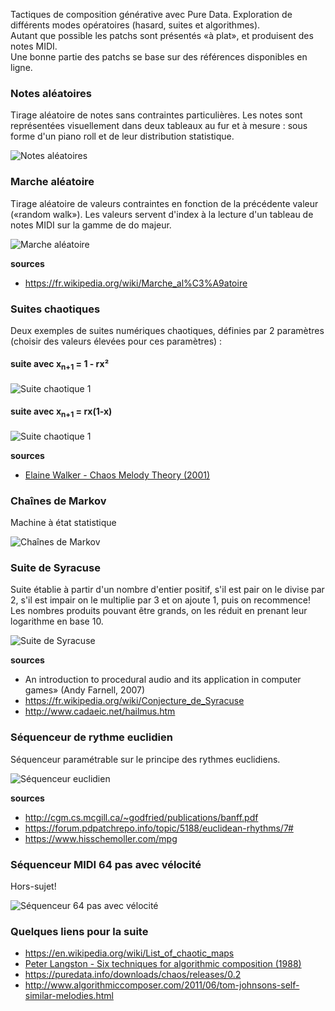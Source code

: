 Tactiques de composition générative avec Pure Data. Exploration de différents modes opératoires (hasard, suites et algorithmes).  
Autant que possible les patchs sont présentés «à plat», et produisent des notes MIDI.  
Une bonne partie des patchs se base sur des références disponibles en ligne.  

### Notes aléatoires

Tirage aléatoire de notes sans contraintes particulières. Les notes sont représentées visuellement dans deux tableaux au fur et à mesure : sous forme d'un piano roll et de leur distribution statistique.

![Notes aléatoires](./midi_notes_aleatoires.png)

### Marche aléatoire

Tirage aléatoire de valeurs contraintes en fonction de la précédente valeur («random walk»). Les valeurs servent d'index à la lecture d'un tableau de notes MIDI sur la gamme de do majeur.

![Marche aléatoire](./midi_notes_aleatoires_drunk_gamme.png)

**sources**
* https://fr.wikipedia.org/wiki/Marche_al%C3%A9atoire

### Suites chaotiques

Deux exemples de suites numériques chaotiques, définies par 2 paramètres (choisir des valeurs élevées pour ces paramètres) :

#### suite avec x<sub>n+1</sub> = 1 - rx²

![Suite chaotique 1](./midi_melodie_chaos_formule1.png)

#### suite avec x<sub>n+1</sub> = rx(1-x)

![Suite chaotique 1](./midi_melodie_chaos_formule2.png)

**sources**

* [Elaine Walker - Chaos Melody Theory (2001)](http://www.ziaspace.com/elaine/chaos/ChaosMelodyTheory.pdf)

### Chaînes de Markov

Machine à état statistique

![Chaînes de Markov](./midi_melodie_markov.png)

### Suite de Syracuse

Suite établie à partir d'un nombre d'entier positif, s'il est pair on le divise par 2, s'il est impair on le multiplie par 3 et on ajoute 1, puis on recommence!  
Les nombres produits pouvant être grands, on les réduit en prenant leur logarithme en base 10.

![Suite de Syracuse](./midi_melodie_suite_syracuse.png)

**sources**

* An introduction to procedural audio and its application in computer games» (Andy Farnell, 2007)
* https://fr.wikipedia.org/wiki/Conjecture_de_Syracuse
* http://www.cadaeic.net/hailmus.htm

### Séquenceur de rythme euclidien

Séquenceur paramétrable sur le principe des rythmes euclidiens.

![Séquenceur euclidien](./midi_sequenceur_euclidien_bpm.png)

**sources**
* http://cgm.cs.mcgill.ca/~godfried/publications/banff.pdf
* https://forum.pdpatchrepo.info/topic/5188/euclidean-rhythms/7#
* https://www.hisschemoller.com/mpg

### Séquenceur MIDI 64 pas avec vélocité

Hors-sujet!

![Séquenceur 64 pas avec vélocité](./midi_sequenceur_64pas_avec_velocite.png)

### Quelques liens pour la suite
* https://en.wikipedia.org/wiki/List_of_chaotic_maps
* [Peter Langston - Six techniques for algorithmic composition (1988)](
http://peterlangston.com/Papers/amc.pdf)
* https://puredata.info/downloads/chaos/releases/0.2
* http://www.algorithmiccomposer.com/2011/06/tom-johnsons-self-similar-melodies.html

